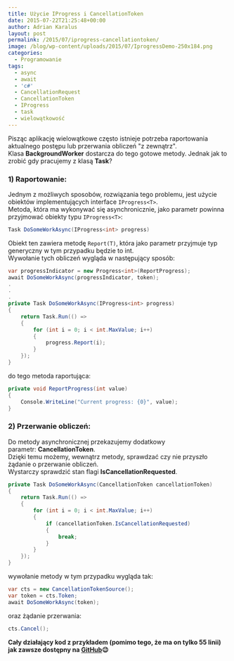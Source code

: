 ```yaml
---
title: Użycie IProgress i CancellationToken
date: 2015-07-22T21:25:48+00:00
author: Adrian Karalus
layout: post
permalink: /2015/07/iprogress-cancellationtoken/
image: /blog/wp-content/uploads/2015/07/IprogressDemo-250x184.png
categories:
  - Programowanie
tags:
  - async
  - await
  - 'c#'
  - CancellationRequest
  - CancellationToken
  - IProgress
  - task
  - wielowątkowość
---
```


  Pisząc aplikację wielowątkowe często istnieje potrzeba raportowania aktualnego postępu lub przerwania obliczeń "z zewnątrz".  
  Klasa **BackgroundWorker** dostarcza do tego gotowe metody. Jednak jak to zrobić gdy pracujemy z klasą **Task**?


### 1) Raportowanie:

 

Jednym z możliwych sposobów, rozwiązania tego problemu, jest użycie obiektów implementujących interface `IProgress<T>`.  
Metoda, która ma wykonywać się asynchronicznie, jako parametr powinna przyjmować obiekty typu `IProgress<T>`:

```csharp
Task DoSomeWorkAsync(IProgress<int> progress)
```

Obiekt ten zawiera metodę `Report(T)`, która jako parametr przyjmuje typ generyczny w tym przypadku będzie to int.  
Wywołanie tych obliczeń wygląda w następujący sposób:

```csharp
var progressIndicator = new Progress<int>(ReportProgress);
await DoSomeWorkAsync(progressIndicator, token);
.
.
.
private Task DoSomeWorkAsync(IProgress<int> progress)
{
    return Task.Run(() =>
    {
        for (int i = 0; i < int.MaxValue; i++)
        {
            progress.Report(i);
        }
    });
}
```

do tego metoda raportująca:

```csharp
private void ReportProgress(int value)
{
    Console.WriteLine("Current progress: {0}", value);
}
```

### 2) Przerwanie obliczeń:

 

Do metody asynchronicznej przekazujemy dodatkowy parametr: **CancellationToken**.  
Dzięki temu możemy, wewnątrz metody, sprawdzać czy nie przyszło żądanie o przerwanie obliczeń.  
Wystarczy sprawdzić stan flagi **IsCancellationRequested**.

```csharp
private Task DoSomeWorkAsync(CancellationToken cancellationToken)
{
    return Task.Run(() =>
    {
        for (int i = 0; i < int.MaxValue; i++)
        {
            if (cancellationToken.IsCancellationRequested)
            {
                break;
            }
        }
    });
}
```

wywołanie metody w tym przypadku wygląda tak:

```csharp
var cts = new CancellationTokenSource();
var token = cts.Token;
await DoSomeWorkAsync(token);
```

oraz żądanie przerwania:

```csharp
cts.Cancel();
```

**Cały działający kod z przykładem (pomimo tego, że ma on tylko 55 linii) jak zawsze dostępny na [GitHub](https://github.com/AdrianRamzes/IPorgressConsoleDemo)😉**